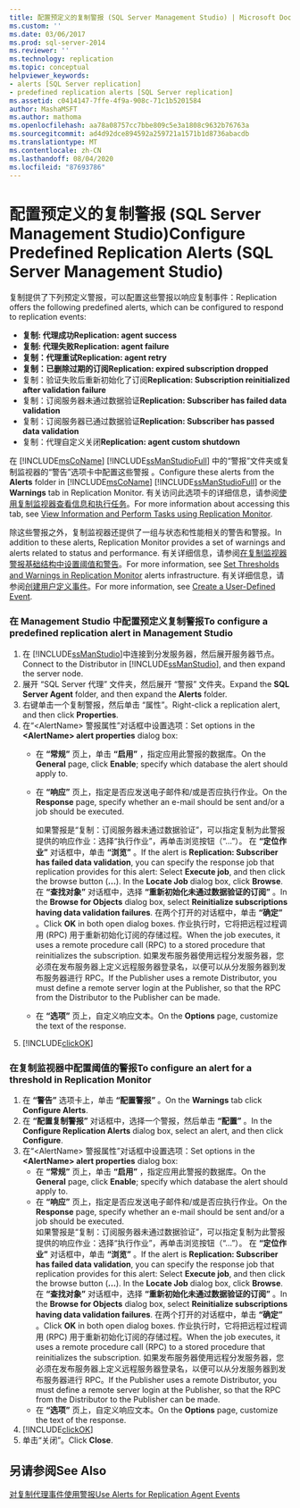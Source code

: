 ```yaml
---
title: 配置预定义的复制警报 (SQL Server Management Studio) | Microsoft Docs
ms.custom: ''
ms.date: 03/06/2017
ms.prod: sql-server-2014
ms.reviewer: ''
ms.technology: replication
ms.topic: conceptual
helpviewer_keywords:
- alerts [SQL Server replication]
- predefined replication alerts [SQL Server replication]
ms.assetid: c0414147-7ffe-4f9a-908c-71c1b5201584
author: MashaMSFT
ms.author: mathoma
ms.openlocfilehash: aa78a08757cc7bbe809c5e3a1808c9632b76763a
ms.sourcegitcommit: ad4d92dce894592a259721a1571b1d8736abacdb
ms.translationtype: MT
ms.contentlocale: zh-CN
ms.lasthandoff: 08/04/2020
ms.locfileid: "87693786"
---
```

# <a name="configure-predefined-replication-alerts-sql-server-management-studio"></a><span data-ttu-id="89f29-102">配置预定义的复制警报 (SQL Server Management Studio)</span><span class="sxs-lookup"><span data-stu-id="89f29-102">Configure Predefined Replication Alerts (SQL Server Management Studio)</span></span>
  <span data-ttu-id="89f29-103">复制提供了下列预定义警报，可以配置这些警报以响应复制事件：</span><span class="sxs-lookup"><span data-stu-id="89f29-103">Replication offers the following predefined alerts, which can be configured to respond to replication events:</span></span>  
  
-   <span data-ttu-id="89f29-104">**复制: 代理成功**</span><span class="sxs-lookup"><span data-stu-id="89f29-104">**Replication: agent success**</span></span>    
-   <span data-ttu-id="89f29-105">**复制: 代理失败**</span><span class="sxs-lookup"><span data-stu-id="89f29-105">**Replication: agent failure**</span></span>    
-   <span data-ttu-id="89f29-106">**复制：代理重试**</span><span class="sxs-lookup"><span data-stu-id="89f29-106">**Replication: agent retry**</span></span>    
-   <span data-ttu-id="89f29-107">**复制：已删除过期的订阅**</span><span class="sxs-lookup"><span data-stu-id="89f29-107">**Replication: expired subscription dropped**</span></span>    
-   <span data-ttu-id="89f29-108">复制：验证失败后重新初始化了订阅</span><span class="sxs-lookup"><span data-stu-id="89f29-108">**Replication: Subscription reinitialized after validation failure**</span></span>    
-   <span data-ttu-id="89f29-109">复制：订阅服务器未通过数据验证</span><span class="sxs-lookup"><span data-stu-id="89f29-109">**Replication: Subscriber has failed data validation**</span></span>    
-   <span data-ttu-id="89f29-110">复制：订阅服务器已通过数据验证</span><span class="sxs-lookup"><span data-stu-id="89f29-110">**Replication: Subscriber has passed data validation**</span></span>    
-   <span data-ttu-id="89f29-111">复制：代理自定义关闭</span><span class="sxs-lookup"><span data-stu-id="89f29-111">**Replication: agent custom shutdown**</span></span>  
  
 <span data-ttu-id="89f29-112">在 [!INCLUDE[msCoName](../../../includes/msconame-md.md)] [!INCLUDE[ssManStudioFull](../../../includes/ssmanstudiofull-md.md)] 中的“警报”文件夹或复制监视器的“警告”选项卡中配置这些警报 。</span><span class="sxs-lookup"><span data-stu-id="89f29-112">Configure these alerts from the **Alerts** folder in [!INCLUDE[msCoName](../../../includes/msconame-md.md)] [!INCLUDE[ssManStudioFull](../../../includes/ssmanstudiofull-md.md)] or the **Warnings** tab in Replication Monitor.</span></span> <span data-ttu-id="89f29-113">有关访问此选项卡的详细信息，请参阅[使用复制监视器查看信息和执行任务](../monitor/view-information-and-perform-tasks-replication-monitor.md)。</span><span class="sxs-lookup"><span data-stu-id="89f29-113">For more information about accessing this tab, see [View Information and Perform Tasks using Replication Monitor](../monitor/view-information-and-perform-tasks-replication-monitor.md).</span></span>  
  
 <span data-ttu-id="89f29-114">除这些警报之外，复制监视器还提供了一组与状态和性能相关的警告和警报。</span><span class="sxs-lookup"><span data-stu-id="89f29-114">In addition to these alerts, Replication Monitor provides a set of warnings and alerts related to status and performance.</span></span> <span data-ttu-id="89f29-115">有关详细信息，请参阅[在复制监视器警报基础结构中设置阈值和警告](../monitor/set-thresholds-and-warnings-in-replication-monitor.md)。</span><span class="sxs-lookup"><span data-stu-id="89f29-115">For more information, see [Set Thresholds and Warnings in Replication Monitor](../monitor/set-thresholds-and-warnings-in-replication-monitor.md) alerts infrastructure.</span></span> <span data-ttu-id="89f29-116">有关详细信息，请参阅[创建用户定义事件](../../../ssms/agent/create-a-user-defined-event.md)。</span><span class="sxs-lookup"><span data-stu-id="89f29-116">For more information, see [Create a User-Defined Event](../../../ssms/agent/create-a-user-defined-event.md).</span></span>  
  
### <a name="to-configure-a-predefined-replication-alert-in-management-studio"></a><span data-ttu-id="89f29-117">在 Management Studio 中配置预定义复制警报</span><span class="sxs-lookup"><span data-stu-id="89f29-117">To configure a predefined replication alert in Management Studio</span></span>  
  
1.  <span data-ttu-id="89f29-118">在 [!INCLUDE[ssManStudio](../../../includes/ssmanstudio-md.md)]中连接到分发服务器，然后展开服务器节点。</span><span class="sxs-lookup"><span data-stu-id="89f29-118">Connect to the Distributor in [!INCLUDE[ssManStudio](../../../includes/ssmanstudio-md.md)], and then expand the server node.</span></span>    
2.  <span data-ttu-id="89f29-119">展开 “SQL Server 代理” 文件夹，然后展开 “警报” 文件夹。</span><span class="sxs-lookup"><span data-stu-id="89f29-119">Expand the **SQL Server Agent** folder, and then expand the **Alerts** folder.</span></span>    
3.  <span data-ttu-id="89f29-120">右键单击一个复制警报，然后单击 “属性”。</span><span class="sxs-lookup"><span data-stu-id="89f29-120">Right-click a replication alert, and then click **Properties**.</span></span>    
4.  <span data-ttu-id="89f29-121">在“\<AlertName> 警报属性”对话框中设置选项：</span><span class="sxs-lookup"><span data-stu-id="89f29-121">Set options in the **\<AlertName> alert properties** dialog box:</span></span>    
    -   <span data-ttu-id="89f29-122">在 **“常规”** 页上，单击 **“启用”** ，指定应用此警报的数据库。</span><span class="sxs-lookup"><span data-stu-id="89f29-122">On the **General** page, click **Enable**; specify which database the alert should apply to.</span></span>    
    -   <span data-ttu-id="89f29-123">在 **“响应”** 页上，指定是否应发送电子邮件和/或是否应执行作业。</span><span class="sxs-lookup"><span data-stu-id="89f29-123">On the **Response** page, specify whether an e-mail should be sent and/or a job should be executed.</span></span>  
  
         <span data-ttu-id="89f29-124">如果警报是“复制：订阅服务器未通过数据验证”，可以指定复制为此警报提供的响应作业：选择“执行作业”，再单击浏览按钮（“...”）。 在 **“定位作业”** 对话框中，单击 **“浏览”** 。</span><span class="sxs-lookup"><span data-stu-id="89f29-124">If the alert is **Replication: Subscriber has failed data validation**, you can specify the response job that replication provides for this alert: Select **Execute job**, and then click the browse button (**...**). In the **Locate Job** dialog box, click **Browse**.</span></span> <span data-ttu-id="89f29-125">在 **“查找对象”** 对话框中，选择 **“重新初始化未通过数据验证的订阅”** 。</span><span class="sxs-lookup"><span data-stu-id="89f29-125">In the **Browse for Objects** dialog box, select **Reinitialize subscriptions having data validation failures**.</span></span> <span data-ttu-id="89f29-126">在两个打开的对话框中，单击 **“确定”** 。</span><span class="sxs-lookup"><span data-stu-id="89f29-126">Click **OK** in both open dialog boxes.</span></span> <span data-ttu-id="89f29-127">作业执行时，它将把远程过程调用 (RPC) 用于重新初始化订阅的存储过程。</span><span class="sxs-lookup"><span data-stu-id="89f29-127">When the job executes, it uses a remote procedure call (RPC) to a stored procedure that reinitializes the subscription.</span></span> <span data-ttu-id="89f29-128">如果发布服务器使用远程分发服务器，您必须在发布服务器上定义远程服务器登录名，以便可以从分发服务器到发布服务器进行 RPC。</span><span class="sxs-lookup"><span data-stu-id="89f29-128">If the Publisher uses a remote Distributor, you must define a remote server login at the Publisher, so that the RPC from the Distributor to the Publisher can be made.</span></span>   
    -   <span data-ttu-id="89f29-129">在 **“选项”** 页上，自定义响应文本。</span><span class="sxs-lookup"><span data-stu-id="89f29-129">On the **Options** page, customize the text of the response.</span></span>    
5.  [!INCLUDE[clickOK](../../../includes/clickok-md.md)]  
  
### <a name="to-configure-an-alert-for-a-threshold-in-replication-monitor"></a><span data-ttu-id="89f29-130">在复制监视器中配置阈值的警报</span><span class="sxs-lookup"><span data-stu-id="89f29-130">To configure an alert for a threshold in Replication Monitor</span></span>  
  
1.  <span data-ttu-id="89f29-131">在 **“警告”** 选项卡上，单击 **“配置警报”** 。</span><span class="sxs-lookup"><span data-stu-id="89f29-131">On the **Warnings** tab click **Configure Alerts**.</span></span>    
2.  <span data-ttu-id="89f29-132">在 **“配置复制警报”** 对话框中，选择一个警报，然后单击 **“配置”** 。</span><span class="sxs-lookup"><span data-stu-id="89f29-132">In the **Configure Replication Alerts** dialog box, select an alert, and then click **Configure**.</span></span>    
3.  <span data-ttu-id="89f29-133">在“\<AlertName> 警报属性”对话框中设置选项：</span><span class="sxs-lookup"><span data-stu-id="89f29-133">Set options in the **\<AlertName> alert properties** dialog box:</span></span>    
    -   <span data-ttu-id="89f29-134">在 **“常规”** 页上，单击 **“启用”** ，指定应用此警报的数据库。</span><span class="sxs-lookup"><span data-stu-id="89f29-134">On the **General** page, click **Enable**; specify which database the alert should apply to.</span></span>    
    -   <span data-ttu-id="89f29-135">在 **“响应”** 页上，指定是否应发送电子邮件和/或是否应执行作业。</span><span class="sxs-lookup"><span data-stu-id="89f29-135">On the **Response** page, specify whether an e-mail should be sent and/or a job should be executed.</span></span>    
         <span data-ttu-id="89f29-136">如果警报是“复制：订阅服务器未通过数据验证”，可以指定复制为此警报提供的响应作业：选择“执行作业”，再单击浏览按钮（“...”）。 在 **“定位作业”** 对话框中，单击 **“浏览”** 。</span><span class="sxs-lookup"><span data-stu-id="89f29-136">If the alert is **Replication: Subscriber has failed data validation**, you can specify the response job that replication provides for this alert: Select **Execute job**, and then click the browse button (**...**). In the **Locate Job** dialog box, click **Browse**.</span></span> <span data-ttu-id="89f29-137">在 **“查找对象”** 对话框中，选择 **“重新初始化未通过数据验证的订阅”** 。</span><span class="sxs-lookup"><span data-stu-id="89f29-137">In the **Browse for Objects** dialog box, select **Reinitialize subscriptions having data validation failures**.</span></span> <span data-ttu-id="89f29-138">在两个打开的对话框中，单击 **“确定”** 。</span><span class="sxs-lookup"><span data-stu-id="89f29-138">Click **OK** in both open dialog boxes.</span></span> <span data-ttu-id="89f29-139">作业执行时，它将把远程过程调用 (RPC) 用于重新初始化订阅的存储过程。</span><span class="sxs-lookup"><span data-stu-id="89f29-139">When the job executes, it uses a remote procedure call (RPC) to a stored procedure that reinitializes the subscription.</span></span> <span data-ttu-id="89f29-140">如果发布服务器使用远程分发服务器，您必须在发布服务器上定义远程服务器登录名，以便可以从分发服务器到发布服务器进行 RPC。</span><span class="sxs-lookup"><span data-stu-id="89f29-140">If the Publisher uses a remote Distributor, you must define a remote server login at the Publisher, so that the RPC from the Distributor to the Publisher can be made.</span></span>   
    -   <span data-ttu-id="89f29-141">在 **“选项”** 页上，自定义响应文本。</span><span class="sxs-lookup"><span data-stu-id="89f29-141">On the **Options** page, customize the text of the response.</span></span>    
4.  [!INCLUDE[clickOK](../../../includes/clickok-md.md)]    
5.  <span data-ttu-id="89f29-142">单击“关闭”。</span><span class="sxs-lookup"><span data-stu-id="89f29-142">Click **Close**.</span></span>  
  
## <a name="see-also"></a><span data-ttu-id="89f29-143">另请参阅</span><span class="sxs-lookup"><span data-stu-id="89f29-143">See Also</span></span>  
 [<span data-ttu-id="89f29-144">对复制代理事件使用警报</span><span class="sxs-lookup"><span data-stu-id="89f29-144">Use Alerts for Replication Agent Events</span></span>](../agents/use-alerts-for-replication-agent-events.md)  
  
  
